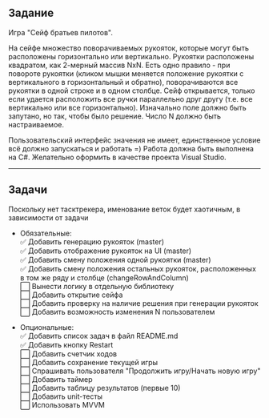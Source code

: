 ## Задание

Игра "Сейф братьев пилотов".

На сейфе множество поворачиваемых рукояток, которые могут быть расположены горизонтально или вертикально. 
Рукоятки расположены квадратом, как 2-мерный массив NxN. 
Есть одно правило - при повороте рукоятки (кликом мышки меняется положение рукоятки с вертикального в горизонтальный и обратно), поворачиваются все рукоятки в одной строке и в одном столбце. 
Сейф открывается, только если удается расположить все ручки параллельно друг другу (т.е. все вертикально или все горизонтально). 
Изначально поле должно быть запутано, но так, чтобы было решение. 
Число N должно быть настраиваемое.

Пользовательский интерфейс значения не имеет, единственное условие всё должно запускаться и работать =)
Работа должна быть выполнена на C#.
Желательно оформить в качестве проекта Visual Studio.
____________________________
## Задачи
Поскольку нет тасктрекера, именование веток будет хаотичным, в зависимости от задачи 

- Обязательные:  
✅ Добавить генерацию рукояток (master)  
✅ Добавить отображение рукояток на UI (master)  
✅ Добавить смену положения одной рукоятки (master)  
✅ Добавить смену положения остальных рукояток, расположенных в том же ряду и столбце (changeRowAndColumn)  
⬜ Вынести логику в отдельную библиотеку  
⬜ Добавить открытие сейфа  
⬜ Добавить проверку на наличие решения при генерации рукояток  
⬜ Добавить возможность изменения N пользователем  

- Опциональные:  
✅ Добавить список задач в файл README.md  
✅ Добавить кнопку Restart  
⬜ Добавить счетчик ходов  
⬜ Добавить сохранение текущей игры  
⬜ Спрашивать пользователя "Продолжить игру/Начать новую игру"  
⬜ Добавить таймер  
⬜ Добавить таблицу результатов (первые 10)  
⬜ Добавить unit-тесты  
⬜ Использовать MVVM
